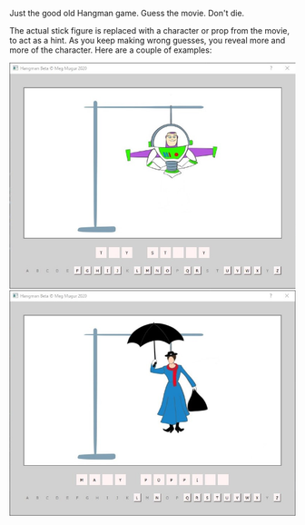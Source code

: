 Just the good old Hangman game. Guess the movie. Don't die.

The actual stick figure is replaced with a character or prop from the movie, to act as a hint. As you keep making wrong guesses, you reveal more and more of the character. Here are a couple of examples:

![BuzzLightyear](https://github.com/megmugur/HangmanGame/blob/master/HangmanGame/Images/GameScreenshot_1.jpg)
![MaryPoppins](https://github.com/megmugur/HangmanGame/blob/master/HangmanGame/Images/GameScreenshot_2.jpg)